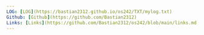 ```yaml
---
LOG: [LOG](https://bastian2312.github.io/os242/TXT/mylog.txt)
Github: [Github](https://github.com/Bastian2312)
Links: [Links](https://github.com/Bastian2312/os242/blob/main/links.md)
---
```

